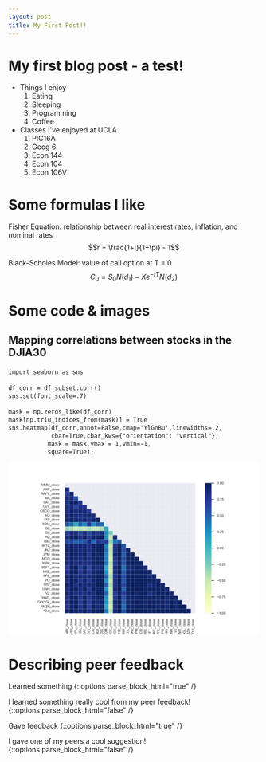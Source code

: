 ```yaml
---
layout: post
title: My First Post!!
---
```


# My first blog post - a test!
- Things I enjoy
  1. Eating
  2. Sleeping
  3. Programming
  4. Coffee
- Classes I've enjoyed at UCLA
  1. PIC16A
  2. Geog 6
  3. Econ 144
  4. Econ 104
  5. Econ 106V

# Some formulas I like
Fisher Equation: relationship between real interest rates, inflation, and nominal rates
$$r = \frac{1+i}{1+\pi} - 1$$

Black-Scholes Model: value of call option at T = 0
$$C_0 = S_0 N(d_1) - Xe^{-rT}N(d_2)$$

# Some code & images
## Mapping correlations between stocks in the DJIA30
```
import seaborn as sns

df_corr = df_subset.corr()
sns.set(font_scale=.7)

mask = np.zeros_like(df_corr)
mask[np.triu_indices_from(mask)] = True
sns.heatmap(df_corr,annot=False,cmap='YlGnBu',linewidths=.2,
            cbar=True,cbar_kws={"orientation": "vertical"},
           mask = mask,vmax = 1,vmin=-1,
           square=True);
```
![DJIA30-correlations.png](/images/DJIA30-correlations.png)

# Describing peer feedback
Learned something
{::options parse_block_html="true" /}
<div class="got-help">
I learned something really cool from my peer feedback!
</div>
{::options parse_block_html="false" /}

Gave feedback
{::options parse_block_html="true" /}
<div class="gave-help">
I gave one of my peers a cool suggestion!
</div>
{::options parse_block_html="false" /}

